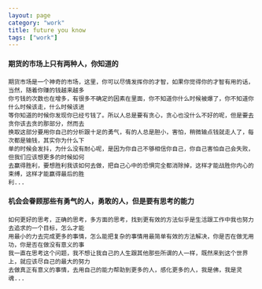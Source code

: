 ```yaml
---
layout: page
category: "work"
title: future you know
tags: ["work"]
---
```


#### 期货的市场上只有两种人，你知道的

    期货市场是一个神奇的市场，这里，你可以尽情发挥你的才智，如果你觉得你的才智有用的话，当然，随着你赚的钱越来越多
	你亏钱的次数也在增多，有很多不确定的因素在里面，你不知道你什么时候被爆了，你不知道你什么时候该走，什么时候该进
	等你知道的时候你发现你已经亏钱了。所以人总是要有贪心，贪心也没什么不好的呢，但是要去贪你该去贪的那部分，然而去
	换取这部分要用你自己的分析跟十足的勇气，有的人总是胆小，害怕，稍微输点钱就走人了，每次都是输钱，其实你为什么下
	单的时候会发抖，为什么没有耐心呢，是因为你自己不够相信你自己，你自己害怕自己会失败，但我们应该想更多的时候如何
	去赢得胜利，要想胜利我该如何去做，把自己心中的恐惧完全都消除掉，这样才能战胜你内心的束缚，这样才能赢得最后的胜
	利...

#### 机会会眷顾那些有勇气的人，勇敢的人，但是要有思考的能力
    如何更好的思考，正确的思考，多方面的思考，找到更有效的方法似乎是生活跟工作中我也努力去追求的一个目标，怎么才能
	用最小的力去完成更多的事情，怎么能把复杂的事情用最简单有效的方法解决，你是否在做无用功，你是否在做没有意义的事
	我一直在思考这个问题，我不想让我自己的人生跟其他那些所谓的人一样，既然来到这个世界上，就应该尽自己的最大的努力
	去做真正有意义的事情，去用自己的能力帮助到更多的人，感化更多的人，我是佛，我是灵魂...




